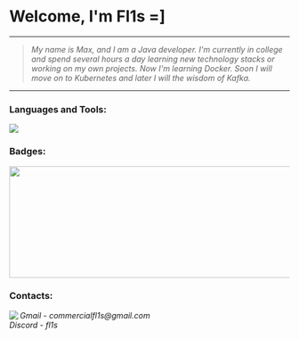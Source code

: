 # Welcome, I'm Fl1s =]
<hr>

> <p>
>   <i>
>     My name is Max, and I am a Java developer. I'm currently in college and spend several hours a day learning new technology stacks or working on my own projects. Now I'm learning Docker. Soon I will move on to Kubernetes and later I will the wisdom of Kafka.
>   </i>
> </p>

<hr>

<h3 align="left">Languages and Tools:</h3>
<p align="left">
    <img src="https://skillicons.dev/icons?i=java,maven,gradle,postgres,hibernate,spring,bash,docker,k8s,jenkins,git,postman," />
</p>

<h3 align="left">Badges:</h3>
<img src="https://holopin.me/fl1s" width="600" height="200" />

<h3 align="left">Contacts:</h3>
<p align="left">
<img align="left" src="https://skillicons.dev/icons?i=gmail,discord"/> 
    <i> Gmail - commercialfl1s@gmail.com </i>
    <br/>
    <i> Discord - fl1s </i>
</p>
</div>
